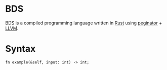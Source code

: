 # BDS

BDS is a compiled programming language written in [Rust](https://www.rust-lang.org/) using [peginator](https://crates.io/crates/peginator/) + [LLVM](https://llvm.org/).

# Syntax

```
fn example(&self, input: int) -> int;
```
